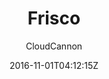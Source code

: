 ---
title: "Frisco"
github: https://github.com/CloudCannon/frisco-jekyll-template
demo: https://brave-submarine.cloudvent.net/
author: CloudCannon

ssg:
  - Jekyll
cms:
  - No Cms
date: 2016-11-01T04:12:15Z
github_branch: master
description: ":iphone: App marketing template for Jekyll"
stale: true
---
